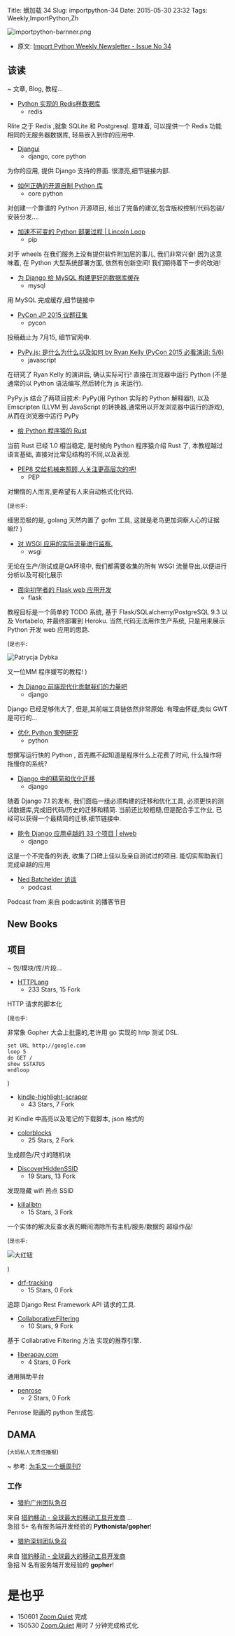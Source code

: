 Title: 蠎加载 34
Slug: importpython-34
Date: 2015-05-30 23:32
Tags: Weekly,ImportPython,Zh 

![importpython-barnner.png](http://zoomq.qiniudn.com/ZQCollection/snap/importpython-barnner.png?imageView2/2/h/210)


- 原文: [Import Python Weekly Newsletter - Issue No 34](http://importpython.com/newsletter/no/34/)

## 该读
~ 文章, Blog, 教程...


- [Python 实现的 Redis样数据库](http://charlesleifer.com/blog/alternative-redis-like-databases-with-python/)
    + redis

Rlite 之于 Redis ,就象 SQLite 和 Postgresql.
意味着, 可以提供一个 Redis 功能相同的无服务器数据库,
轻易嵌入到你的应用中.

- [Djangui](http://www.reddit.com/r/Python/comments/37f0s9/djangui_a_djangopowered_ui_for_python_scripts/)
    + django, core python

为你的应用, 提供 Django 支持的界面.
很漂亮,细节链接内部.

- [如何正确的开源自制 Python 库](https://www.endgame.com/blog/open-sourcing-your-own-python-library-101)
    + core python

对创建一个靠谱的 Python 开源项目,
给出了完备的建议,包含版权控制/代码包装/安装分发....

- [加速不可变的 Python 部署过程 | Lincoln Loop](https://lincolnloop.com/blog/fast-immutable-python-deployments/)
    + pip

对于 wheels 在我们服务上没有提供软件附加层的事儿,
我们非常兴奋!
因为这意味着, 在 Python 大型系统部署方面,
依然有创新空间!
我们期待着下一步的改进!



- [为 Django 给 MySQL 构建更好的数据库缓存](http://adamj.eu/tech/2015/05/17/building-a-better-databasecache-for-django-on-mysql/)
    + mysql

用 MySQL 完成缓存,细节链接中

- [PyCon JP 2015 议题征集](http://pycon.blogspot.com/2015/05/pycon-jp-2015-call-for-proposals.html)
    + pycon

投稿截止为 7月15,
细节官网中.

- [PyPy.js: 是什么为什么以及如何 by Ryan Kelly (PyCon 2015 必看演讲: 5/6)](https://www.caktusgroup.com/blog/2015/05/26/pypyjs-what-how-why-ryan-kelly/)
    + javascript

在研究了 Ryan Kelly 的演讲后,
确认实际可行!
直接在浏览器中运行 Python
(不是通常的以 Python 语法编写,然后转化为 js 来运行).

PyPy.js 结合了两项目技术:
PyPy(用 Python 实际的 Python 解释器!),
以及 Emscripten
(LLVM 到 JavaScript 的转换器,通常用以开发浏览器中运行的游戏),
从而在浏览器中运行  PyPy


- [给 Python 程序猿的 Rust](http://lucumr.pocoo.org/2015/5/27/rust-for-pythonistas)

当前 Rust 已经 1.0 相当稳定,
是时候向 Python 程序猿介绍 Rust 了,
本教程越过语言基础,
直接对比常见结构的不同,以及表现.


- [PEP8 交给机械来照顾,人关注更高层次的吧!](http://www.avilpage.com/2015/05/automatically-pep8-your-python-code.html)
    + PEP

对懒惰的人而言,更希望有人来自动格式化代码.

(`是也乎:`

细思恐极的是, golang 天然内置了 gofm 工具,
这就是老鸟更加洞察人心的证据嘛!?
)


- [对 WSGI 应用的实际流量进行监察.](http://blog.dscpl.com.au/2015/05/performance-monitoring-of-real-wsgi.html)
    + wsgi

无论在生产/测试或是QA环境中,
我们都需要收集的所有 WSGI 流量导出,以便进行分析以及可视化展示

- [面向初学者的 Flask web 应用开发](http://www.reddit.com/r/flask/comments/3733x2/flask_web_application_development_introduction/)
    + flask

教程目标是一个简单的 TODO 系统,
基于 Flask/SQLalchemy/PostgreSQL 9.3 以及 Vertabelo,
并最终部署到 Heroku.
当然,代码无法用作生产系统,
只是用来展示 Python 开发 web 应用的思路.


(`是也乎:`

![Patrycja Dybka](http://www.vertabelo.com/_file/blog/authors/patrycja_dybka.png)

又一位MM 程序媛写的教程!
)

- [为 Django 前端现代化贡献我们的力量吧](http://owaislone.org/blog/modern-frontends-with-django/)
    + django

Django 已经足够伟大了,
但是,其前端工具链依然非常原始.
有理由怀疑,类似 GWT 是可行的...

- [优化 Python 案例研究](https://www.airpair.com/python/posts/optimizing-python-code)
    + python

想撰写运行快的 Python ,
首先瞧不起知道是程序什么上花费了时间,
什么操作将拖慢你的系统?

- [Django 中的精简和优化迁移](http://www.rkblog.rk.edu.pl/w/p/squashing-and-optimizing-migrations-django/)
    + django

随着 Django 7.1 的发布,
我们面临一组必须构建的迁移和优化工具,
必须更快的测试数据库,完成旧代码/历史的迁移和精简.
当前还比较粗糙,但是配合手工作业,
已经可以获得一个最精简的迁移,细节链接中.



- [能令 Django 应用卓越的 33 个项目 | elweb](http://elweb.co/33-projects-that-make-developing-django-apps-awesome/)
    + django

这是一个不完备的列表,
收集了口碑上佳以及亲自测试过的项目.
能切实帮助我们完成卓越的应用




- [Ned Batchelder 访谈](http://www.podcastinit.com/)
    + podcast

Podcast from 
来自 podcastinit 的播客节目


## New Books


## 项目
~ 包/模块/库/片段...

- [HTTPLang](https://github.com/Max00355/HTTPLang)
    - 233 Stars, 15 Fork

HTTP 请求的脚本化


(`是也乎:`

非常象 Gopher 大会上批露的,老许用 go 实现的 http 测试 DSL.


    set URL http://google.com
    loop 5
    do GET /
    show $STATUS
    endloop

)

- [kindle-highlight-scraper](https://github.com/mieubrisse/kindle-highlight-scraper)
    - 43 Stars, 7 Fork

对 Kindle 中高亮以及笔记的下载脚本,
json 格式的


- [colorblocks](https://github.com/zzggbb/colorblocks)
    - 25 Stars, 2 Fork

生成颜色/尺寸的随机块


- [DiscoverHiddenSSID](https://github.com/linvex/DiscoverHiddenSSID)
    - 19 Stars, 13 Fork

发现隐藏 wifi 热点 SSID 

- [killallbtn](https://github.com/sakura26/killallbtn)
    - 15 Stars, 3 Fork

一个实体的解决反查水表的瞬间清除所有主机/服务/数据的
超级作品!

(`是也乎:`

![大红钮](https://raw.githubusercontent.com/sakura26/killallbtn/master/pics/button_sample.JPG)

)

- [drf-tracking](https://github.com/aschn/drf-tracking)
    - 15 Stars, 0 Fork

追踪 Django Rest Framework API 请求的工具.

- [CollaborativeFiltering](https://github.com/saimadhu-polamuri/CollaborativeFiltering)
    - 10 Stars, 9 Fork

基于 Collabrative Filtering 方法
实现的推荐引擎.

- [liberapay.com](https://github.com/liberapay/liberapay.com)
    - 4 Stars, 0 Fork

通用捐助平台

- [penrose](https://github.com/xnx/penrose)
    - 2 Stars, 0 Fork

Penrose 贴画的 python 生成包.


## DAMA
(`大妈私人无责任播报`)
 
~ 参考: [为毛又一个蠎周刊?](importpython-why)

### 工作

-   [猎豹广州团队急召](https://github.com/cheetahmobile/CMBM/wiki/BmGzHr)

来自 [猎豹移动 - 全球最大的移动工具开发商](http://www.cmcm.com/zh-cn/cm-backup/) ...  
急招 5+ 名有服务端开发经验的 **Pythonista/gopher**!


-   [猎豹深圳团队急召](https://github.com/cheetahmobile/CMBM/wiki/BmSzHr)

来自 [猎豹移动 - 全球最大的移动工具开发商](http://www.cmcm.com/zh-cn/cm-backup/)   
急招 N 名有服务端开发经验的 **gopher**!




# 是也乎

- 150601 [Zoom.Quiet](http://zoomquiet.io) 完成
- 150530 [Zoom.Quiet](http://zoomquiet.io) 用时 7 分钟完成格式化.

